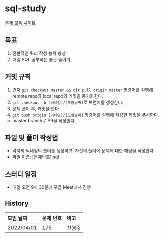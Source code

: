 # sql-study

[문제 모음 사이트](https://leetcode.com/problemset/database)

## 목표
1. 전반적인 쿼리 작성 능력 향상
2. 매일 SQL 공부하는 습관 들이기

## 커밋 규칙
1. 먼저 `git checkout master && git pull origin master` 명령어를 실행해 remote repo와 local repo의 커밋을 동기화한다.
2. `git checkout -b [닉네임]/[모임날짜]`로 브랜치를 생성한다.
3. 문제 풀이 후, 커밋을 한다.
4. `git push origin [닉네임]/[모임날짜]` 명령어를 실행해 작성한 커밋을 푸시한다.
5. master branch로 PR을 작성한다.

## 파일 및 폴더 작성법
* 각자의 닉네임의 폴더를 생성하고, 자신의 폴더에 문제에 대한 해답을 작성한다.
* 파일 이름: [문제번호].sql

## 스터디 일정
* 매일 오전 9시 30분에 구글 Meet에서 진행

## History
|모임 날짜    |문제 번호                                                          |비고 |
|:--        |:--                                                              |:-- |
|2022/04/01 |[175](https://leetcode.com/problems/combine-two-tables/)         |진행중|
